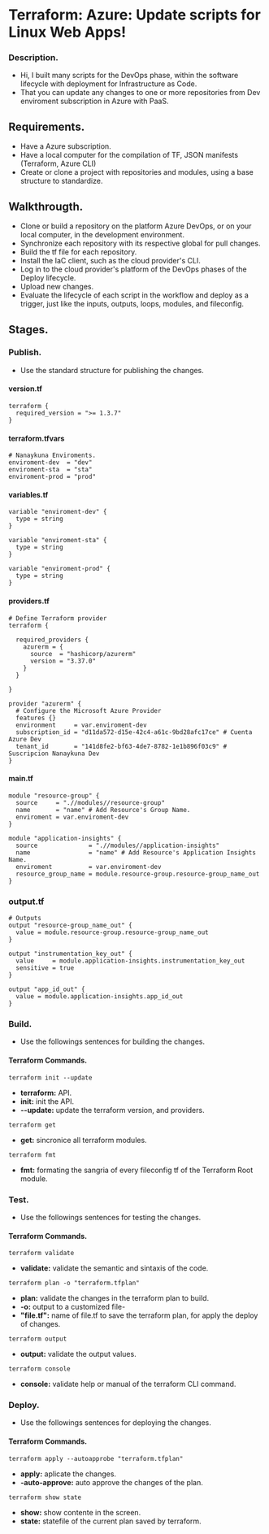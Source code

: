 # Terraform: Azure: Update scripts for Linux Web Apps!

### Description.

- Hi, I built many scripts for the DevOps phase, within the software lifecycle with deployment for Infrastructure as Code.
- That you can update any changes to one or more repositories from Dev enviroment subscription in Azure with PaaS.


## Requirements.

- Have a Azure subscription.
- Have a local computer for the compilation of TF, JSON manifests (Terraform, Azure CLI)
- Create or clone a project with repositories and modules, using a base structure to standardize.


## Walkthrougth.

- Clone or build a repository on the platform Azure DevOps, or on your local computer, in the development environment.
- Synchronize each repository with its respective global for pull changes.
- Build the tf file for each repository.
- Install the IaC client, such as the cloud provider's CLI.
- Log in to the cloud provider's platform of the DevOps phases of the Deploy lifecycle.
- Upload new changes.
- Evaluate the lifecycle of each script in the workflow and deploy as a trigger, just like the inputs, outputs, loops, modules, and fileconfig.

## Stages.

### Publish.
- Use the standard structure for publishing the changes.

#### version.tf
~~~
terraform {
  required_version = ">= 1.3.7"
}
~~~

#### terraform.tfvars
~~~
# Nanaykuna Enviroments.
enviroment-dev  = "dev"
enviroment-sta  = "sta"
enviroment-prod = "prod"
~~~

#### variables.tf
~~~
variable "enviroment-dev" {
  type = string
}

variable "enviroment-sta" {
  type = string
}

variable "enviroment-prod" {
  type = string
}
~~~

#### providers.tf
~~~
# Define Terraform provider
terraform {

  required_providers {
    azurerm = {
      source  = "hashicorp/azurerm"
      version = "3.37.0"
    }
  }

}

provider "azurerm" {
  # Configure the Microsoft Azure Provider
  features {}
  environment     = var.enviroment-dev
  subscription_id = "d11da572-d15e-42c4-a61c-9bd28afc17ce" # Cuenta Azure Dev
  tenant_id       = "141d8fe2-bf63-4de7-8782-1e1b896f03c9" # Suscripcion Nanaykuna Dev
}
~~~

#### main.tf
~~~
module "resource-group" {
  source     = ".//modules//resource-group"
  name       = "name" # Add Resource's Group Name.
  enviroment = var.enviroment-dev
}

module "application-insights" {
  source              = ".//modules//application-insights"
  name                = "name" # Add Resource's Application Insights Name.
  enviroment          = var.enviroment-dev
  resource_group_name = module.resource-group.resource-group_name_out
}
~~~

### output.tf
~~~
# Outputs
output "resource-group_name_out" {
  value = module.resource-group.resource-group_name_out
}

output "instrumentation_key_out" {
  value     = module.application-insights.instrumentation_key_out
  sensitive = true
}

output "app_id_out" {
  value = module.application-insights.app_id_out
}
~~~


### Build.
- Use the followings sentences for building the changes.

#### Terraform Commands.

~~~
terraform init --update
~~~
- **terraform:** API.
- **init:** init the API.
- **--update:** update the terraform version, and providers.

~~~
terraform get
~~~
- **get:** sincronice all terraform modules.

~~~
terraform fmt
~~~
- **fmt:** formating the sangria of every fileconfig tf of the Terraform Root module.


### Test.
- Use the followings sentences for testing the changes.

#### Terraform Commands.

~~~
terraform validate
~~~
- **validate:** validate the semantic and sintaxis of the code.

~~~
terraform plan -o "terraform.tfplan"
~~~
- **plan:** validate the changes in the terraform plan to build.
- **-o:** output to a customized file-
- **"file.tf":** name of file.tf to save the terraform plan, for apply the deploy of changes.

~~~
terraform output
~~~
- **output:** validate the output values.

~~~
terraform console
~~~
- **console:** validate help or manual of the terraform CLI command.


### Deploy.
- Use the followings sentences for deploying the changes.

#### Terraform Commands.

~~~
terraform apply --autoapprobe "terraform.tfplan"
~~~
- **apply:** aplicate the changes.
- **-auto-approve:** auto approve the changes of the plan.

~~~
terraform show state
~~~
- **show:** show contente in the screen.
- **state:** statefile of the current plan saved by terraform.
